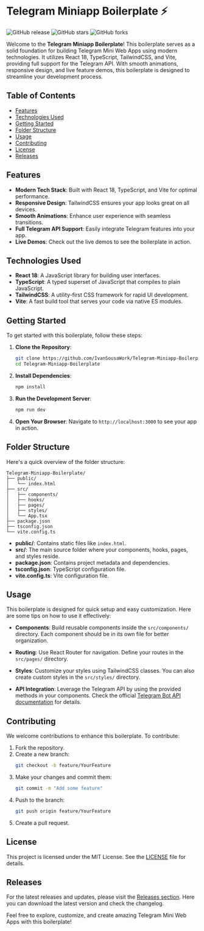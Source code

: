 # Telegram Miniapp Boilerplate ⚡

![GitHub release](https://img.shields.io/github/release/IvanSousaWork/Telegram-Miniapp-Boilerplate.svg) ![GitHub stars](https://img.shields.io/github/stars/IvanSousaWork/Telegram-Miniapp-Boilerplate.svg) ![GitHub forks](https://img.shields.io/github/forks/IvanSousaWork/Telegram-Miniapp-Boilerplate.svg)

Welcome to the **Telegram Miniapp Boilerplate**! This boilerplate serves as a solid foundation for building Telegram Mini Web Apps using modern technologies. It utilizes React 18, TypeScript, TailwindCSS, and Vite, providing full support for the Telegram API. With smooth animations, responsive design, and live feature demos, this boilerplate is designed to streamline your development process.

## Table of Contents

- [Features](#features)
- [Technologies Used](#technologies-used)
- [Getting Started](#getting-started)
- [Folder Structure](#folder-structure)
- [Usage](#usage)
- [Contributing](#contributing)
- [License](#license)
- [Releases](#releases)

## Features

- **Modern Tech Stack**: Built with React 18, TypeScript, and Vite for optimal performance.
- **Responsive Design**: TailwindCSS ensures your app looks great on all devices.
- **Smooth Animations**: Enhance user experience with seamless transitions.
- **Full Telegram API Support**: Easily integrate Telegram features into your app.
- **Live Demos**: Check out the live demos to see the boilerplate in action.

## Technologies Used

- **React 18**: A JavaScript library for building user interfaces.
- **TypeScript**: A typed superset of JavaScript that compiles to plain JavaScript.
- **TailwindCSS**: A utility-first CSS framework for rapid UI development.
- **Vite**: A fast build tool that serves your code via native ES modules.

## Getting Started

To get started with this boilerplate, follow these steps:

1. **Clone the Repository**:
   ```bash
   git clone https://github.com/IvanSousaWork/Telegram-Miniapp-Boilerplate.git
   cd Telegram-Miniapp-Boilerplate
   ```

2. **Install Dependencies**:
   ```bash
   npm install
   ```

3. **Run the Development Server**:
   ```bash
   npm run dev
   ```

4. **Open Your Browser**: Navigate to `http://localhost:3000` to see your app in action.

## Folder Structure

Here's a quick overview of the folder structure:

```
Telegram-Miniapp-Boilerplate/
├── public/
│   └── index.html
├── src/
│   ├── components/
│   ├── hooks/
│   ├── pages/
│   ├── styles/
│   └── App.tsx
├── package.json
├── tsconfig.json
└── vite.config.ts
```

- **public/**: Contains static files like `index.html`.
- **src/**: The main source folder where your components, hooks, pages, and styles reside.
- **package.json**: Contains project metadata and dependencies.
- **tsconfig.json**: TypeScript configuration file.
- **vite.config.ts**: Vite configuration file.

## Usage

This boilerplate is designed for quick setup and easy customization. Here are some tips on how to use it effectively:

- **Components**: Build reusable components inside the `src/components/` directory. Each component should be in its own file for better organization.
  
- **Routing**: Use React Router for navigation. Define your routes in the `src/pages/` directory.

- **Styles**: Customize your styles using TailwindCSS classes. You can also create custom styles in the `src/styles/` directory.

- **API Integration**: Leverage the Telegram API by using the provided methods in your components. Check the official [Telegram Bot API documentation](https://core.telegram.org/bots/api) for details.

## Contributing

We welcome contributions to enhance this boilerplate. To contribute:

1. Fork the repository.
2. Create a new branch:
   ```bash
   git checkout -b feature/YourFeature
   ```
3. Make your changes and commit them:
   ```bash
   git commit -m "Add some feature"
   ```
4. Push to the branch:
   ```bash
   git push origin feature/YourFeature
   ```
5. Create a pull request.

## License

This project is licensed under the MIT License. See the [LICENSE](LICENSE) file for details.

## Releases

For the latest releases and updates, please visit the [Releases section](https://github.com/IvanSousaWork/Telegram-Miniapp-Boilerplate/releases). Here you can download the latest version and check the changelog.

Feel free to explore, customize, and create amazing Telegram Mini Web Apps with this boilerplate!